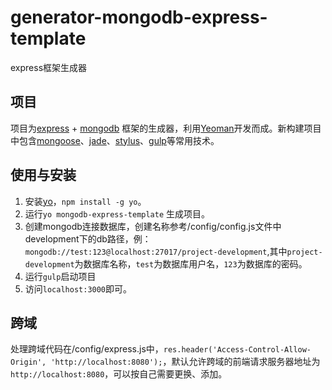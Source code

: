# generator-mongodb-express-template
express框架生成器

## 项目
项目为[express](http://expressjs.com/) + [mongodb](https://www.mongodb.com/) 框架的生成器，利用[Yeoman](http://yeoman.io/)开发而成。新构建项目中包含[mongoose](http://mongoosejs.com/)、[jade](http://jade-lang.com/)、[stylus](http://stylus-lang.com/)、[gulp](http://gulpjs.com/)等常用技术。

## 使用与安装
1. 安装[yo](http://yeoman.io/)，`npm install -g yo`。
2. 运行`yo mongodb-express-template` 生成项目。
3. 创建mongodb连接数据库，创建名称参考/config/config.js文件中development下的db路径，例：`mongodb://test:123@localhost:27017/project-development`,其中`project-development`为数据库名称，`test`为数据库用户名，`123`为数据库的密码。
4. 运行`gulp`启动项目
5. 访问`localhost:3000`即可。

## 跨域
处理跨域代码在/config/express.js中，`res.header('Access-Control-Allow-Origin', 'http://localhost:8080');`，默认允许跨域的前端请求服务器地址为`http://localhost:8080`，可以按自己需要更换、添加。
